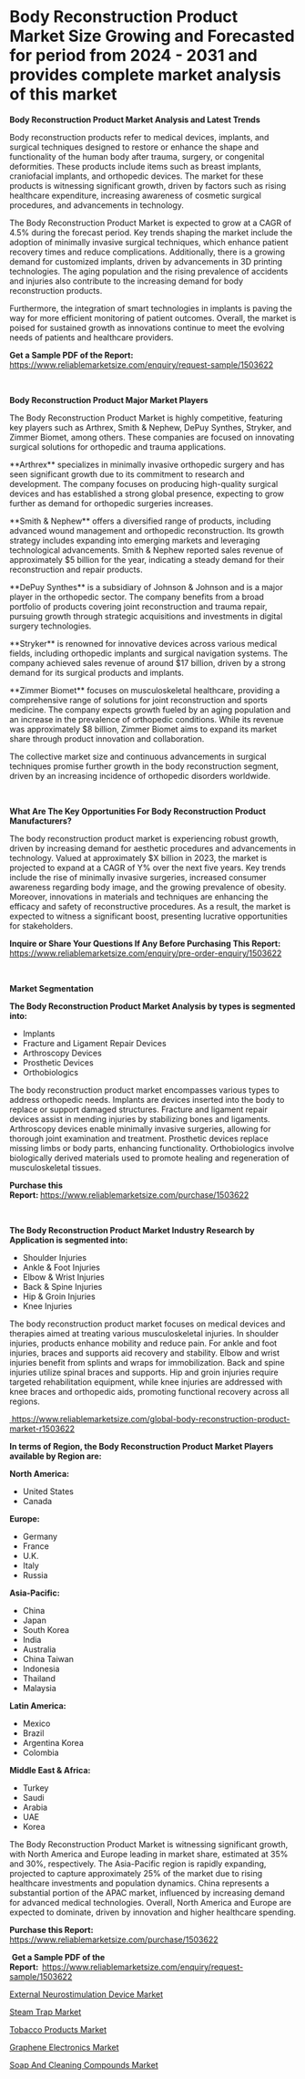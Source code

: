 <p><h1>Body Reconstruction Product Market Size Growing and Forecasted for period from 2024 - 2031 and provides complete market analysis of this market</h1></p><p><strong>Body Reconstruction Product Market Analysis and Latest Trends</strong></p>
<p><p>Body reconstruction products refer to medical devices, implants, and surgical techniques designed to restore or enhance the shape and functionality of the human body after trauma, surgery, or congenital deformities. These products include items such as breast implants, craniofacial implants, and orthopedic devices. The market for these products is witnessing significant growth, driven by factors such as rising healthcare expenditure, increasing awareness of cosmetic surgical procedures, and advancements in technology.</p><p>The Body Reconstruction Product Market is expected to grow at a CAGR of 4.5% during the forecast period. Key trends shaping the market include the adoption of minimally invasive surgical techniques, which enhance patient recovery times and reduce complications. Additionally, there is a growing demand for customized implants, driven by advancements in 3D printing technologies. The aging population and the rising prevalence of accidents and injuries also contribute to the increasing demand for body reconstruction products. </p><p>Furthermore, the integration of smart technologies in implants is paving the way for more efficient monitoring of patient outcomes. Overall, the market is poised for sustained growth as innovations continue to meet the evolving needs of patients and healthcare providers.</p></p>
<p><strong>Get a Sample PDF of the Report:&nbsp;</strong> <a href="https://www.reliablemarketsize.com/enquiry/request-sample/1503622?utm_campaign=1131&utm_medium=2&utm_source=Github&utm_content=ia&utm_term=27092024&utm_id=body-reconstruction-product">https://www.reliablemarketsize.com/enquiry/request-sample/1503622</a></p>
<p>&nbsp;</p>
<p><strong>Body Reconstruction Product Major Market Players</strong></p>
<p><p>The Body Reconstruction Product Market is highly competitive, featuring key players such as Arthrex, Smith & Nephew, DePuy Synthes, Stryker, and Zimmer Biomet, among others. These companies are focused on innovating surgical solutions for orthopedic and trauma applications.</p><p>**Arthrex** specializes in minimally invasive orthopedic surgery and has seen significant growth due to its commitment to research and development. The company focuses on producing high-quality surgical devices and has established a strong global presence, expecting to grow further as demand for orthopedic surgeries increases.</p><p>**Smith & Nephew** offers a diversified range of products, including advanced wound management and orthopedic reconstruction. Its growth strategy includes expanding into emerging markets and leveraging technological advancements. Smith & Nephew reported sales revenue of approximately $5 billion for the year, indicating a steady demand for their reconstruction and repair products.</p><p>**DePuy Synthes** is a subsidiary of Johnson & Johnson and is a major player in the orthopedic sector. The company benefits from a broad portfolio of products covering joint reconstruction and trauma repair, pursuing growth through strategic acquisitions and investments in digital surgery technologies. </p><p>**Stryker** is renowned for innovative devices across various medical fields, including orthopedic implants and surgical navigation systems. The company achieved sales revenue of around $17 billion, driven by a strong demand for its surgical products and implants.</p><p>**Zimmer Biomet** focuses on musculoskeletal healthcare, providing a comprehensive range of solutions for joint reconstruction and sports medicine. The company expects growth fueled by an aging population and an increase in the prevalence of orthopedic conditions. While its revenue was approximately $8 billion, Zimmer Biomet aims to expand its market share through product innovation and collaboration.</p><p>The collective market size and continuous advancements in surgical techniques promise further growth in the body reconstruction segment, driven by an increasing incidence of orthopedic disorders worldwide.</p></p>
<p>&nbsp;</p>
<p><strong>What Are The Key Opportunities For Body Reconstruction Product Manufacturers?</strong></p>
<p><p>The body reconstruction product market is experiencing robust growth, driven by increasing demand for aesthetic procedures and advancements in technology. Valued at approximately $X billion in 2023, the market is projected to expand at a CAGR of Y% over the next five years. Key trends include the rise of minimally invasive surgeries, increased consumer awareness regarding body image, and the growing prevalence of obesity. Moreover, innovations in materials and techniques are enhancing the efficacy and safety of reconstructive procedures. As a result, the market is expected to witness a significant boost, presenting lucrative opportunities for stakeholders.</p></p>
<p><strong>Inquire or Share Your Questions If Any Before Purchasing This Report:</strong> <a href="https://www.reliablemarketsize.com/enquiry/pre-order-enquiry/1503622?utm_campaign=1131&utm_medium=2&utm_source=Github&utm_content=ia&utm_term=27092024&utm_id=body-reconstruction-product">https://www.reliablemarketsize.com/enquiry/pre-order-enquiry/1503622</a></p>
<p>&nbsp;</p>
<p><strong>Market Segmentation</strong></p>
<p><strong>The Body Reconstruction Product Market Analysis by types is segmented into:</strong></p>
<p><ul><li>Implants</li><li>Fracture and Ligament Repair Devices</li><li>Arthroscopy Devices</li><li>Prosthetic Devices</li><li>Orthobiologics</li></ul></p>
<p><p>The body reconstruction product market encompasses various types to address orthopedic needs. Implants are devices inserted into the body to replace or support damaged structures. Fracture and ligament repair devices assist in mending injuries by stabilizing bones and ligaments. Arthroscopy devices enable minimally invasive surgeries, allowing for thorough joint examination and treatment. Prosthetic devices replace missing limbs or body parts, enhancing functionality. Orthobiologics involve biologically derived materials used to promote healing and regeneration of musculoskeletal tissues.</p></p>
<p><strong>Purchase this Report:&nbsp;</strong><a href="https://www.reliablemarketsize.com/purchase/1503622?utm_campaign=1131&utm_medium=2&utm_source=Github&utm_content=ia&utm_term=27092024&utm_id=body-reconstruction-product">https://www.reliablemarketsize.com/purchase/1503622</a></p>
<p>&nbsp;</p>
<p><strong>The Body Reconstruction Product Market Industry Research by Application is segmented into:</strong></p>
<p><ul><li>Shoulder Injuries</li><li>Ankle & Foot Injuries</li><li>Elbow & Wrist Injuries</li><li>Back & Spine Injuries</li><li>Hip & Groin Injuries</li><li>Knee Injuries</li></ul></p>
<p><p>The body reconstruction product market focuses on medical devices and therapies aimed at treating various musculoskeletal injuries. In shoulder injuries, products enhance mobility and reduce pain. For ankle and foot injuries, braces and supports aid recovery and stability. Elbow and wrist injuries benefit from splints and wraps for immobilization. Back and spine injuries utilize spinal braces and supports. Hip and groin injuries require targeted rehabilitation equipment, while knee injuries are addressed with knee braces and orthopedic aids, promoting functional recovery across all regions.</p></p>
<p><a href="https://www.reliablemarketsize.com/global-body-reconstruction-product-market-r1503622?utm_campaign=1131&utm_medium=2&utm_source=Github&utm_content=ia&utm_term=27092024&utm_id=body-reconstruction-product">&nbsp;https://www.reliablemarketsize.com/global-body-reconstruction-product-market-r1503622</a></p>
<p><strong>In terms of Region, the Body Reconstruction Product Market Players available by Region are:</strong></p>
<p>
    <p> <strong> North America: </strong>
        <ul>
            <li>United States</li>
            <li>Canada</li>
        </ul>
        </p> 
    <p> <strong> Europe: </strong>
        <ul>
            <li>Germany</li>
            <li>France</li>
            <li>U.K.</li>
            <li>Italy</li>
            <li>Russia</li>
        </ul>
        </p> 
    <p> <strong> Asia-Pacific: </strong>
        <ul>
            <li>China</li>
            <li>Japan</li>
            <li>South Korea</li>
            <li>India</li>
            <li>Australia</li>
            <li>China Taiwan</li>
            <li>Indonesia</li>
            <li>Thailand</li>
            <li>Malaysia</li>
        </ul>
        </p> 
    <p> <strong> Latin America: </strong>
        <ul>
            <li>Mexico</li>
            <li>Brazil</li>
            <li>Argentina Korea</li>
            <li>Colombia</li>
        </ul>
        </p> 
    <p> <strong> Middle East & Africa: </strong>
        <ul>
            <li>Turkey</li>
            <li>Saudi</li>
            <li>Arabia</li>
            <li>UAE</li>
            <li>Korea</li>
        </ul>
    </p>
    </p>
<p><p>The Body Reconstruction Product Market is witnessing significant growth, with North America and Europe leading in market share, estimated at 35% and 30%, respectively. The Asia-Pacific region is rapidly expanding, projected to capture approximately 25% of the market due to rising healthcare investments and population dynamics. China represents a substantial portion of the APAC market, influenced by increasing demand for advanced medical technologies. Overall, North America and Europe are expected to dominate, driven by innovation and higher healthcare spending.</p></p>
<p><strong>Purchase this Report: </strong><a href="https://www.reliablemarketsize.com/purchase/1503622?utm_campaign=1131&utm_medium=2&utm_source=Github&utm_content=ia&utm_term=27092024&utm_id=body-reconstruction-product">https://www.reliablemarketsize.com/purchase/1503622</a></p>
<p>&nbsp;<strong>Get a Sample PDF of the Report:&nbsp;&nbsp;</strong><a href="https://www.reliablemarketsize.com/enquiry/request-sample/1503622?utm_campaign=1131&utm_medium=2&utm_source=Github&utm_content=ia&utm_term=27092024&utm_id=body-reconstruction-product">https://www.reliablemarketsize.com/enquiry/request-sample/1503622</a></p>
<p><strong></strong></p>
<p><p><a href="https://github.com/CliffMedina6/Market-Research-Report-List-6/blob/main/external-neurostimulation-device-market.md?utm_campaign=1131&utm_medium=2&utm_source=Github&utm_content=ia&utm_term=27092024&utm_id=body-reconstruction-product">External Neurostimulation Device Market</a></p><p><a href="https://www.linkedin.com/pulse/global-steam-trap-industry-analysis-report-market-size-share-trends-i1xvc?utm_campaign=1131&utm_medium=2&utm_source=Github&utm_content=ia&utm_term=27092024&utm_id=body-reconstruction-product">Steam Trap Market</a></p><p><a href="https://issuu.com/reportprime-2/docs/tobacco-products-market-size-2030.p_88a0ead14ad5a6?utm_campaign=1131&utm_medium=2&utm_source=Github&utm_content=ia&utm_term=27092024&utm_id=body-reconstruction-product">Tobacco Products Market</a></p><p><a href="https://www.linkedin.com/pulse/global-graphene-electronics-market-projected-grow-cagr-xsiic?trackingId=%2B3vfFkuSTnyCrSO9bP3o4Q%3D%3D&utm_campaign=1131&utm_medium=2&utm_source=Github&utm_content=ia&utm_term=27092024&utm_id=body-reconstruction-product">Graphene Electronics Market</a></p><p><a href="https://issuu.com/reportprime-2/docs/soap-and-cleaning-compounds-market-_b050ff2e771689?utm_campaign=1131&utm_medium=2&utm_source=Github&utm_content=ia&utm_term=27092024&utm_id=body-reconstruction-product">Soap And Cleaning Compounds Market</a></p></p>